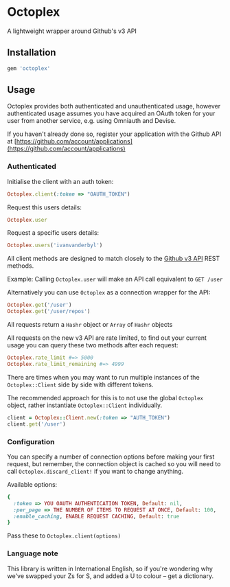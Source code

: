 # Octoplex

A lightweight wrapper around Github's v3 API

## Installation

``` ruby
gem 'octoplex'
```

## Usage

Octoplex provides both authenticated and unauthenticated usage, however authenticated usage assumes you have
acquired an OAuth token for your user from another service, e.g. using Omniauth and Devise.

If you haven't already done so, register your application with the Github API at [https://github.com/account/applications](https://github.com/account/applications)

### Authenticated

Initialise the client with an auth token:

``` ruby
Octoplex.client(:token => "OAUTH_TOKEN")
```

Request this users details:

``` ruby
Octoplex.user
```

Request a specific users details:

``` ruby
Octoplex.users('ivanvanderbyl')
```

All client methods are designed to match closely to the [Github v3 API](http://developer.github.com/v3/users/) REST methods.

Example: Calling `Octoplex.user` will make an API call equivalent to `GET /user`

Alternatively you can use `Octoplex` as a connection wrapper for the API:

``` ruby
Octoplex.get('/user')
Octoplex.get('/user/repos')
```
    
All requests return a `Hashr` object or `Array` of `Hashr` objects

All requests on the new v3 API are rate limited, to find out your current usage you can query
these two methods after each request:

``` ruby
Octoplex.rate_limit #=> 5000
Octoplex.rate_limit_remaining #=> 4999
```

There are times when you may want to run multiple instances of the `Octoplex::Client` side by side
with different tokens.

The recommended approach for this is to not use the global `Octoplex` object, rather instantiate `Octoplex::Client`
individually.

``` ruby
client = Octoplex::Client.new(:token => "AUTH_TOKEN")
client.get('/user')
```

### Configuration

You can specify a number of connection options before making your first request, but remember, the connection object is cached so you will
need to call `Octoplex.discard_client!` if you want to change anything.

Available options:
``` ruby
{
  :token => YOU OAUTH AUTHENTICATION TOKEN, Default: nil,
  :per_page => THE NUMBER OF ITEMS TO REQUEST AT ONCE, Default: 100,
  :enable_caching, ENABLE REQUEST CACHING, Default: true
}
```
Pass these to `Octoplex.client(options)`

### Language note

This library is written in International English, so if you're wondering why we've swapped your Zs for S, and added a U to colour – get a dictionary.
